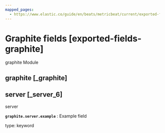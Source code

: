 ```yaml
---
mapped_pages:
  - https://www.elastic.co/guide/en/beats/metricbeat/current/exported-fields-graphite.html
---
```


# Graphite fields [exported-fields-graphite]

graphite Module


## graphite [_graphite]


## server [_server_6]

server

**`graphite.server.example`**
:   Example field

type: keyword


